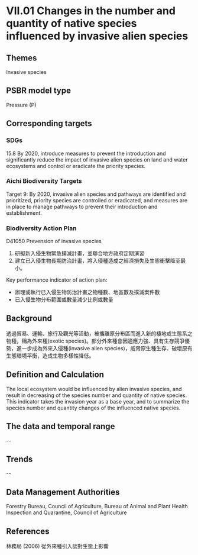 # VII.01 Changes in the number and quantity of native species influenced by invasive alien species

<script type="text/javascript" src="http://cdn.mathjax.org/mathjax/latest/MathJax.js?config=TeX-AMS-MML_HTMLorMML"></script>

## Themes
Invasive species
## PSBR model type
Pressure (P)
## Corresponding targets
### SDGs
15.8 By 2020, introduce measures to prevent the introduction and significantly reduce the impact of invasive alien species on land and water ecosystems and control or eradicate the priority species.
### Aichi Biodiversity Targets
Target 9: By 2020, invasive alien species and pathways are identified and prioritized, priority species are controlled or eradicated, and measures are in place to manage pathways to prevent their introduction and establishment.
### Biodiversity Action Plan
D41050 Prevension of invasive species
1. 研擬新入侵生物緊急撲滅計畫，並聯合地方政府定期演習
2. 建立已入侵生物長期防治計畫，將入侵種造成之經濟損失及生態衝擊降至最小。

Key performance indicator of action plan:
* 辦理或執行已入侵生物防治計畫之物種數、地區數及撲滅案件數
* 已入侵生物分布範圍或數量減少比例或數量
## Background
透過貿易、運輸、旅行及觀光等活動，被攜離原分布區而進入新的棲地或生態系之物種，稱為外來種(exotic species)。部分外來種會因適應力強、具有生存競爭優勢，進一步成為外來入侵種(invasive alien species)，威脅原生種生存、破壞原有生態環境平衡，造成生物多樣性降低。
## Definition and Calculation
The local ecosystem would be influenced by alien invasive species, and result in decreasing of the species number and quantity of native species. This indicator takes the invasion year as a base year, and to summarize the species number and quantity changes of the influenced native species.
## The data and temporal range
--
## Trends
--
## Data Management Authorities
Forestry Bureau, Council of Agriculture, Bureau of Animal and Plant Health Inspection and Quarantine, Council of Agriculture
## References
林務局 (2006) 從外來種引入談對生態上影響